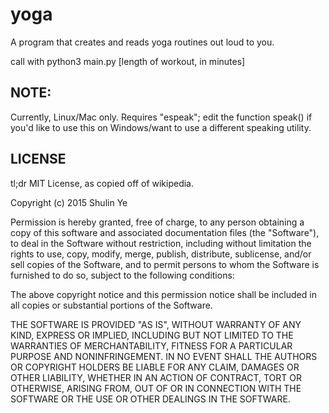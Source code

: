 # yoga
A program that creates and reads yoga routines out loud to you.

call with python3 main.py [length of workout, in minutes]

## NOTE:
Currently, Linux/Mac only. Requires "espeak"; edit the function speak() if you'd like to use this on Windows/want to use a different speaking utility.

## LICENSE

tl;dr MIT License, as copied off of wikipedia.

Copyright (c) 2015 Shulin Ye

Permission is hereby granted, free of charge, to any person obtaining a copy of this software and associated documentation files (the "Software"), to deal in the Software without restriction, including without limitation the rights to use, copy, modify, merge, publish, distribute, sublicense, and/or sell copies of the Software, and to permit persons to whom the Software is furnished to do so, subject to the following conditions:

The above copyright notice and this permission notice shall be included in all copies or substantial portions of the Software.

THE SOFTWARE IS PROVIDED "AS IS", WITHOUT WARRANTY OF ANY KIND, EXPRESS OR IMPLIED, INCLUDING BUT NOT LIMITED TO THE WARRANTIES OF MERCHANTABILITY, FITNESS FOR A PARTICULAR PURPOSE AND NONINFRINGEMENT. IN NO EVENT SHALL THE AUTHORS OR COPYRIGHT HOLDERS BE LIABLE FOR ANY CLAIM, DAMAGES OR OTHER LIABILITY, WHETHER IN AN ACTION OF CONTRACT, TORT OR OTHERWISE, ARISING FROM, OUT OF OR IN CONNECTION WITH THE SOFTWARE OR THE USE OR OTHER DEALINGS IN THE SOFTWARE.
